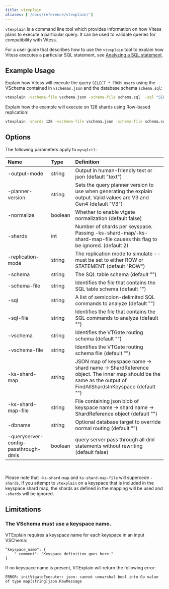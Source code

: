 ```yaml
---
title: vtexplain
aliases: ['/docs/reference/vtexplain/']
---
```


`vtexplain` is a command line tool which provides information on how Vitess plans to execute a particular query. It can be used to validate queries for compatibility with Vitess.

For a user guide that describes how to use the `vtexplain` tool to explain how Vitess executes a particular SQL statement, see [Analyzing a SQL statement](../../../user-guides/sql/vtexplain/).

## Example Usage

Explain how Vitess will execute the query `SELECT * FROM users` using the VSchema contained in `vschemas.json` and the database schema `schema.sql`:

```bash
vtexplain -vschema-file vschema.json -schema-file schema.sql  -sql "SELECT * FROM users"
```

Explain how the example will execute on 128 shards using Row-based replication:

```bash
vtexplain -shards 128 -vschema-file vschema.json -schema-file schema.sql -replication-mode "ROW" -output-mode text -sql "INSERT INTO users (user_id, name) VALUES(1, 'john')"
```


## Options

The following parameters apply to `mysqlctl`:

| Name | Type    | Definition                                                                                                                                               |
| :-------------------- |:--------|:---------------------------------------------------------------------------------------------------------------------------------------------------------|
| -output-mode | string  | Output in human-friendly text or json (default "text")                                                                                                   |
| -planner-version | string  | Sets the query planner version to use when generating the explain output. Valid values are V3 and Gen4 (default "V3")                                    |
| -normalize | boolean | Whether to enable vtgate normalization (default false)                                                                                                   |
| -shards | int     | Number of shards per keyspace. Passing -ks-shard-map/-ks-shard-map-file causes this flag to be ignored. (default 2)                                      |
| -replication-mode | string  | The replication mode to simulate -- must be set to either ROW or STATEMENT (default "ROW")                                                               |
| -schema | string  | The SQL table schema (default "")                                                                                                                        |
| -schema-file | string  | Identifies the file that contains the SQL table schema (default "")                                                                                      |
| -sql | string  | A list of semicolon-delimited SQL commands to analyze (default "")                                                                                       |
| -sql-file | string  | Identifies the file that contains the SQL commands to analyze (default "")                                                                               |
| -vschema | string  | Identifies the VTGate routing schema (default "")                                                                                                        |
| -vschema-file | string  | Identifies the VTGate routing schema file (default "")                                                                                                   |
| -ks-shard-map | string  | JSON map of keyspace name -> shard name -> ShardReference object. The inner map should be the same as the output of FindAllShardsInKeyspace (default "") |
| -ks-shard-map-file | string  | File containing json blob of keyspace name -> shard name -> ShardReference object (default "")                                                           |
| -dbname | string  | Optional database target to override normal routing (default "")                                                                                         |
| -queryserver-config-passthrough-dmls | boolean | query server pass through all dml statements without rewriting (default false)                                                                           |

<br>

Please note that `-ks-shard-map` and `ks-shard-map-file` will supercede `-shards`.
If you attempt to `vtexplain` on a keyspace that is included in the keyspace shard map, the shards as defined in the mapping will be used and `-shards` will be ignored.

## Limitations

### The VSchema must use a keyspace name.

VTExplain requires a keyspace name for each keyspace in an input VSChema:

```
"keyspace_name": {
    "_comment": "Keyspace definition goes here."
}
```

If no keyspace name is present, VTExplain will return the following error:

```
ERROR: initVtgateExecutor: json: cannot unmarshal bool into Go value of type map[string]json.RawMessage
```  
